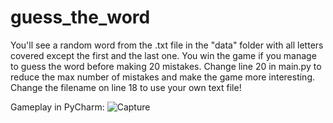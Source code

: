 # guess_the_word

You'll see a random word from the .txt file in the "data" folder with all letters covered except the first and the last one. You win the game if you manage to guess the word
before making 20 mistakes. Change line 20 in main.py to reduce the max number of mistakes and make the game more interesting. Change the filename on line 18 to use your own text file!



Gameplay in PyCharm:
![Capture](https://user-images.githubusercontent.com/82713997/115142258-70c5cc80-a049-11eb-8e17-072b09575b76.PNG)

